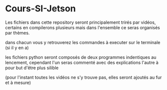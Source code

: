 # Cours-SI-Jetson

Les fichiers dans cette repository seront principalement trirés par vidéos, certains en compilerons plusieurs mais dans l'ensemble ce seras organisés par thèmes.


dans chacun vous y retrouverez les commandes à executer sur le terminale (si il y en a) 

les fichiers python seront composés de deux programmes indentiques au lencement, cependant l'un seras commenté avec des explications l'autre à pour but d'être plus silible


(pour l'instant toutes les vidéos ne s'y trouve pas, elles seront ajoutés au fur et à mesure)
